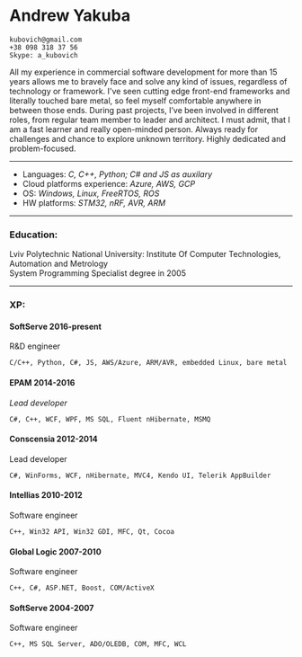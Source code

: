# Andrew Yakuba
```
kubovich@gmail.com
+38 098 318 37 56
Skype: a_kubovich
```

All my experience in commercial software development for more than 15 years allows me to bravely face and solve any kind of issues, regardless of technology or framework. I've seen cutting edge front-end frameworks and literally touched bare metal, so feel myself comfortable anywhere in between those ends. During past projects, I’ve been involved in different roles, from regular team member to leader and architect. I must admit, that I am a fast learner and really open-minded person. Always ready for challenges and chance to explore unknown territory. Highly dedicated and problem-focused.
***
* Languages: *C, C++, Python; C# and JS as auxilary*
* Cloud platforms experience: *Azure, AWS, GCP*
* OS: *Windows, Linux, FreeRTOS, ROS*
* HW platforms: *STM32, nRF, AVR, ARM*

***
### Education:
Lviv Polytechnic National University: Institute Of Computer Technologies, Automation and Metrology   
System Programming Specialist degree in 2005
***
### XP:
#### SoftServe 2016-present
R&D engineer
```
C/C++, Python, C#, JS, AWS/Azure, ARM/AVR, embedded Linux, bare metal
```

#### EPAM 2014-2016
*Lead developer*
```
C#, C++, WCF, WPF, MS SQL, Fluent nHibernate, MSMQ
```

#### Conscensia 2012-2014
Lead developer
```
C#, WinForms, WCF, nHibernate, MVC4, Kendo UI, Telerik AppBuilder
```

#### Intellias 2010-2012
Software engineer
```
C++, Win32 API, Win32 GDI, MFC, Qt, Cocoa
```

#### Global Logic 2007-2010
Software engineer 
```
C++, C#, ASP.NET, Boost, COM/ActiveX
```

#### SoftServe 2004-2007
Software engineer
```
C++, MS SQL Server, ADO/OLEDB, COM, MFC, WCL
```
